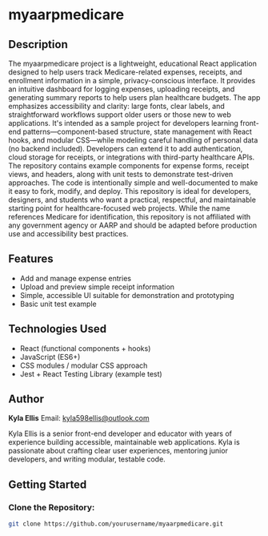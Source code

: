 # myaarpmedicare


## Description


The myaarpmedicare project is a lightweight, educational React application designed to help users track Medicare-related expenses, receipts, and enrollment information in a simple, privacy-conscious interface. It provides an intuitive dashboard for logging expenses, uploading receipts, and generating summary reports to help users plan healthcare budgets. The app emphasizes accessibility and clarity: large fonts, clear labels, and straightforward workflows support older users or those new to web applications. It's intended as a sample project for developers learning front-end patterns—component-based structure, state management with React hooks, and modular CSS—while modeling careful handling of personal data (no backend included). Developers can extend it to add authentication, cloud storage for receipts, or integrations with third-party healthcare APIs. The repository contains example components for expense forms, receipt views, and headers, along with unit tests to demonstrate test-driven approaches. The code is intentionally simple and well-documented to make it easy to fork, modify, and deploy. This repository is ideal for developers, designers, and students who want a practical, respectful, and maintainable starting point for healthcare-focused web projects. While the name references Medicare for identification, this repository is not affiliated with any government agency or AARP and should be adapted before production use and accessibility best practices.


## Features


- Add and manage expense entries
- Upload and preview simple receipt information
- Simple, accessible UI suitable for demonstration and prototyping
- Basic unit test example


## Technologies Used


- React (functional components + hooks)
- JavaScript (ES6+)
- CSS modules / modular CSS approach
- Jest + React Testing Library (example test)


## Author


**Kyla Ellis**
Email: kyla598ellis@outlook.com


Kyla Ellis is a senior front-end developer and educator with years of experience building accessible, maintainable web applications. Kyla is passionate about crafting clear user experiences, mentoring junior developers, and writing modular, testable code.


## Getting Started


### Clone the Repository:


```bash
git clone https://github.com/yourusername/myaarpmedicare.git
